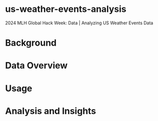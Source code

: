 # us-weather-events-analysis
2024 MLH Global Hack Week: Data | Analyzing US Weather Events Data
# Background
# Data Overview
# Usage
# Analysis and Insights
